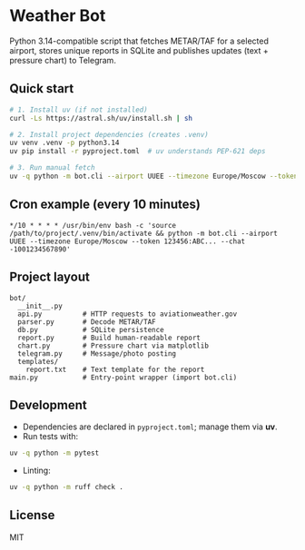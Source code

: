 # Weather Bot

Python 3.14-compatible script that fetches METAR/TAF for a selected airport, stores unique reports in SQLite and publishes updates (text + pressure chart) to Telegram.

## Quick start

```bash
# 1. Install uv (if not installed)
curl -Ls https://astral.sh/uv/install.sh | sh

# 2. Install project dependencies (creates .venv)
uv venv .venv -p python3.14
uv pip install -r pyproject.toml  # uv understands PEP-621 deps

# 3. Run manual fetch
uv -q python -m bot.cli --airport UUEE --timezone Europe/Moscow --token $TG_TOKEN --chat $CHAT_ID
```

## Cron example (every 10 minutes)

```cron
*/10 * * * * /usr/bin/env bash -c 'source /path/to/project/.venv/bin/activate && python -m bot.cli --airport UUEE --timezone Europe/Moscow --token 123456:ABC... --chat -1001234567890'
```

## Project layout

```
bot/
  __init__.py
  api.py          # HTTP requests to aviationweather.gov
  parser.py       # Decode METAR/TAF
  db.py           # SQLite persistence
  report.py       # Build human-readable report
  chart.py        # Pressure chart via matplotlib
  telegram.py     # Message/photo posting
  templates/
    report.txt    # Text template for the report
main.py           # Entry-point wrapper (import bot.cli)
```

## Development

* Dependencies are declared in `pyproject.toml`; manage them via **uv**.
* Run tests with:

```bash
uv -q python -m pytest
```

* Linting:

```bash
uv -q python -m ruff check .
```

## License

MIT

